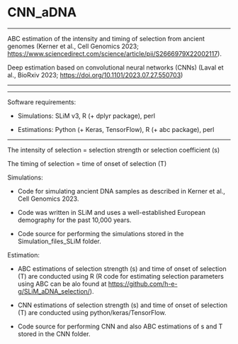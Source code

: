 # CNN_aDNA


------

ABC estimation of the intensity and timing of selection from ancient genomes (Kerner et al., Cell Genomics 2023; https://www.sciencedirect.com/science/article/pii/S2666979X22002117).

Deep estimation based on convolutional neural networks (CNNs) (Laval et al., BioRxiv 2023; https://doi.org/10.1101/2023.07.27.550703)

----



------

 Software requirements:

- Simulations: SLiM v3, R (+ dplyr package), perl

- Estimations: Python (+ Keras, TensorFlow), R (+ abc package), perl

-------




The intensity of selection	=	selection strength or selection coefficient (s)

The timing of selection		=	time of onset of selection (T)



Simulations:

- Code for simulating ancient DNA samples as described in Kerner et al., Cell Genomics 2023.
	
- Code was written in SLiM and uses a well-established European demography for the past 10,000 years.

- Code source for performing the simulations stored in the Simulation_files_SLiM folder.

Estimation:

- ABC estimations of selection strength (s) and time of onset of selection (T) are conducted using R (R code for estimating selection parameters using ABC can be alo found at https://github.com/h-e-g/SLiM_aDNA_selection/).

- CNN estimations of selection strength (s) and time of onset of selection (T) are conducted using python/keras/TensorFlow.

- Code source for performing CNN and also ABC estimations of s and T stored in the CNN folder.

